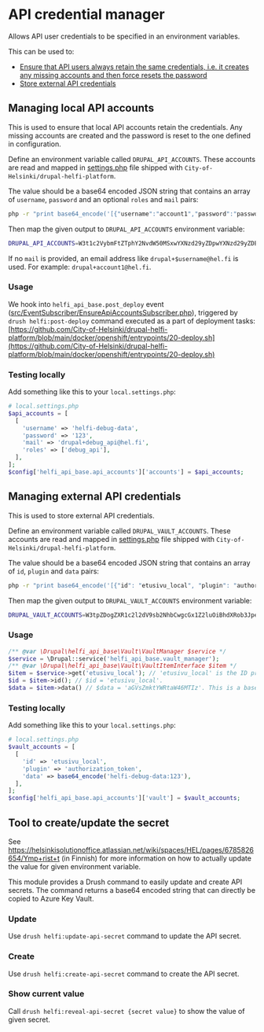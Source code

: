 # API credential manager

Allows API user credentials to be specified in an environment variables.

This can be used to:
 - [Ensure that API users always retain the same credentials, i.e. it creates any missing accounts and then force resets the password](#managing-local-api-accounts)
 - [Store external API credentials](#managing-external-api-credentials)

## Managing local API accounts

This is used to ensure that local API accounts retain the credentials. Any missing accounts are created and the password is reset to the one defined in configuration.

Define an environment variable called `DRUPAL_API_ACCOUNTS`. These accounts are read and mapped in [settings.php](https://github.com/City-of-Helsinki/drupal-helfi-platform/blob/main/public/sites/default/settings.php) file shipped with `City-of-Helsinki/drupal-helfi-platform`.

The value should be a base64 encoded JSON string that contains an array of `username`, `password` and an optional `roles` and `mail` pairs:

```bash
php -r "print base64_encode('[{"username":"account1","password":"password1","roles":["role1","role2"]},{"username":"account2","password":"password2","mail":"some-email@example.com"}]');"
```
Then map the given output to `DRUPAL_API_ACCOUNTS` environment variable:

```bash
DRUPAL_API_ACCOUNTS=W3t1c2VybmFtZTphY2NvdW50MSxwYXNzd29yZDpwYXNzd29yZDEscm9sZXM6W3JvbGUxLHJvbGUyXX0se3VzZXJuYW1lOmFjY291bnQyLHBhc3N3b3JkOnBhc3N3b3JkMixtYWlsOnNvbWUtZW1haWxAZXhhbXBsZS5jb219XQ==
```

If no `mail` is provided, an email address like `drupal+$username@hel.fi` is used. For example: `drupal+account1@hel.fi`.

### Usage

We hook into `helfi_api_base.post_deploy` event ([src/EventSubscriber/EnsureApiAccountsSubscriber.php](/src/EventSubscriber/EnsureApiAccountsSubscriber.php)), triggered by `drush helfi:post-deploy` command executed as a part of deployment tasks: [https://github.com/City-of-Helsinki/drupal-helfi-platform/blob/main/docker/openshift/entrypoints/20-deploy.sh](https://github.com/City-of-Helsinki/drupal-helfi-platform/blob/main/docker/openshift/entrypoints/20-deploy.sh)

### Testing locally

Add something like this to your `local.settings.php`:

```php
# local.settings.php
$api_accounts = [
  [
    'username' => 'helfi-debug-data',
    'password' => '123',
    'mail' => 'drupal+debug_api@hel.fi',
    'roles' => ['debug_api'],
  ],
];
$config['helfi_api_base.api_accounts']['accounts'] = $api_accounts;
```

## Managing external API credentials

This is used to store external API credentials.

Define an environment variable called `DRUPAL_VAULT_ACCOUNTS`. These accounts are read and mapped in [settings.php](https://github.com/City-of-Helsinki/drupal-helfi-platform/blob/main/public/sites/default/settings.php) file shipped with `City-of-Helsinki/drupal-helfi-platform`.

The value should be a base64 encoded JSON string that contains an array of `id`, `plugin` and `data` pairs:

```bash
php -r "print base64_encode('[{"id": "etusivu_local", "plugin": "authorization_token": "data": "aGVsZmktYWRtaW46MTIz"}]');"
```

Then map the given output to `DRUPAL_VAULT_ACCOUNTS` environment variable:

```bash
DRUPAL_VAULT_ACCOUNTS=W3tpZDogZXR1c2l2dV9sb2NhbCwgcGx1Z2luOiBhdXRob3JpemF0aW9uX3Rva2VuOiBkYXRhOiBhR1ZzWm1rdFlXUnRhVzQ2TVRJen1d
```

### Usage

```php
/** @var \Drupal\helfi_api_base\Vault\VaultManager $service */
$service = \Drupal::service('helfi_api_base.vault_manager');
/** @var \Drupal\helfi_api_base\Vault\VaultItemInterface $item */
$item = $service->get('etusivu_local'); // 'etusivu_local' is the ID previously defined in DRUPAL_VAULT_ACCOUNTS.
$id = $item->id(); // $id = 'etusivu_local'.
$data = $item->data() // $data = 'aGVsZmktYWRtaW46MTIz'. This is a base64 encoded basic auth token (helfi-admin:123).
```

### Testing locally

Add something like this to your `local.settings.php`:

```php
# local.settings.php
$vault_accounts = [
  [
    'id' => 'etusivu_local',
    'plugin' => 'authorization_token',
    'data' => base64_encode('helfi-debug-data:123'),
  ],
];
$config['helfi_api_base.api_accounts']['vault'] = $vault_accounts;
```

## Tool to create/update the secret

See https://helsinkisolutionoffice.atlassian.net/wiki/spaces/HEL/pages/6785826654/Ymp+rist+t (in Finnish) for more information on how to actually update the value for given environment variable.

This module provides a Drush command to easily update and create API secrets. The command returns a base64 encoded string that can directly be copied to Azure Key Vault.

### Update

Use `drush helfi:update-api-secret` command to update the API secret.

### Create

Use `drush helfi:create-api-secret` command to create the API secret.

### Show current value

Call `drush helfi:reveal-api-secret {secret value}` to show the value of given secret.
